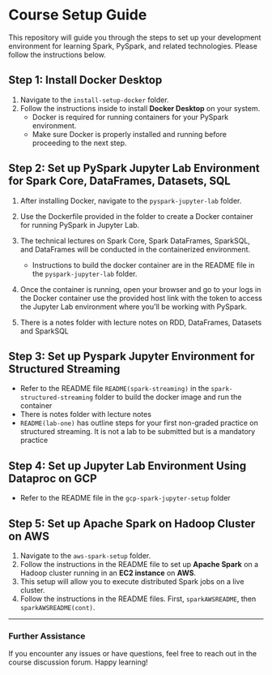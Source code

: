 
# Course Setup Guide

This repository will guide you through the steps to set up your development environment for learning Spark, PySpark, and related technologies. Please follow the instructions below.

## Step 1: Install Docker Desktop

1. Navigate to the `install-setup-docker` folder.
2. Follow the instructions inside to install **Docker Desktop** on your system. 
   - Docker is required for running containers for your PySpark environment.
   - Make sure Docker is properly installed and running before proceeding to the next step.

## Step 2: Set up PySpark Jupyter Lab Environment for Spark Core, DataFrames, Datasets, SQL

1. After installing Docker, navigate to the `pyspark-jupyter-lab` folder.
2. Use the Dockerfile provided in the folder to create a Docker container for running PySpark in Jupyter Lab.
3. The technical lectures on Spark Core, Spark DataFrames, SparkSQL, and DataFrames will be conducted in the containerized environment.
   - Instructions to build the docker container are in the README file in the `pyspark-jupyter-lab` folder.


4. Once the container is running, open your browser and go to your logs in the Docker container use the provided host link with the token to access the Jupyter Lab environment where you'll be working with PySpark.
5. There is a notes folder with lecture notes on RDD, DataFrames, Datasets and SparkSQL

## Step 3: Set up Pyspark Jupyter Environment for Structured Streaming

- Refer to the README file `README(spark-streaming)` in the `spark-structured-streaming` folder to build the docker image and run the container
- There is notes folder with lecture notes
- `README(lab-one)` has outline steps for your first non-graded practice on structured streaming. It is not a lab to be submitted but is a mandatory practice

## Step 4: Set up Jupyter Lab Environment Using Dataproc on GCP
- Refer to the README file in the `gcp-spark-jupyter-setup` folder

## Step 5: Set up Apache Spark on Hadoop Cluster on AWS

1. Navigate to the `aws-spark-setup` folder.
2. Follow the instructions in the README file to set up **Apache Spark** on a Hadoop cluster running in an **EC2 instance** on **AWS**.
3. This setup will allow you to execute distributed Spark jobs on a live cluster.
4. Follow the instructions in the README files. First, `sparkAWSREADME`, then `sparkAWSREADME(cont)`.

---

### Further Assistance
If you encounter any issues or have questions, feel free to reach out in the course discussion forum. Happy learning!
